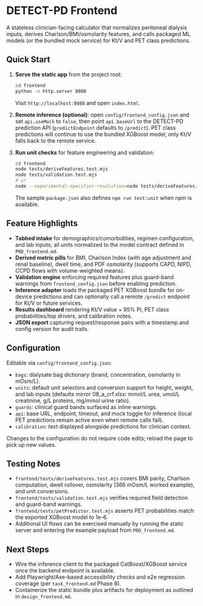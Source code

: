 # DETECT-PD Frontend

A stateless clinician-facing calculator that normalizes peritoneal dialysis inputs, derives Charlson/BMI/osmolarity features, and calls packaged ML models (or the bundled mock service) for Kt/V and PET class predictions.

## Quick Start

1. **Serve the static app** from the project root:
   ```bash
   cd frontend
   python -m http.server 8080
   ```
   Visit `http://localhost:8080` and open `index.html`.

2. **Remote inference (optional)**: open `config/frontend_config.json` and set `api.useMock` to `false`, then point `api.baseUrl` to the DETECT-PD prediction API (`predictEndpoint` defaults to `/predict`). PET class predictions will continue to use the bundled XGBoost model; only Kt/V falls back to the remote service.

3. **Run unit checks** for feature engineering and validation:
   ```bash
   cd frontend
   node tests/deriveFeatures.test.mjs
   node tests/validation.test.mjs
   # or
   node --experimental-specifier-resolution=node tests/deriveFeatures.test.mjs
   ```
   The sample `package.json` also defines `npm run test:unit` when npm is available.

## Feature Highlights

- **Tabbed intake** for demographics/comorbidities, regimen configuration, and lab inputs; all units normalized to the model contract defined in `PRD_frontend.md`.
- **Derived metric pills** for BMI, Charlson Index (with age adjustment and renal baseline), dwell time, and PDF osmolarity (supports CAPD, NIPD, CCPD flows with volume-weighted means).
- **Validation engine** enforcing required features plus guard-band warnings from `frontend_config.json` before enabling prediction.
- **Inference adapter** loads the packaged PET XGBoost bundle for on-device predictions and can optionally call a remote `/predict` endpoint for Kt/V or future services.
- **Results dashboard** rendering Kt/V value + 95% PI, PET class probabilities/top drivers, and calibration notes.
- **JSON export** capturing request/response pairs with a timestamp and config version for audit trails.

## Configuration

Editable via `config/frontend_config.json`:
- `bags`: dialysate bag dictionary (brand, concentration, osmolarity in mOsm/L).
- `units`: default unit selectors and conversion support for height, weight, and lab inputs (defaults mirror 08_a_crf.xlsx: mmol/L urea, umol/L creatinine, g/L proteins, mg/mmol urine ratio).
- `guards`: clinical guard bands surfaced as inline warnings.
- `api`: base URL, endpoint, timeout, and mock toggle for inference (local PET predictions remain active even when remote calls fail).
- `calibration`: text displayed alongside predictions for clinician context.

Changes to the configuration do not require code edits; reload the page to pick up new values.

## Testing Notes

- `frontend/tests/deriveFeatures.test.mjs` covers BMI parity, Charlson computation, dwell rollover, osmolarity (366 mOsm/L worked example), and unit conversions.
- `frontend/tests/validation.test.mjs` verifies required field detection and guard-band warnings.
- `frontend/tests/petPredictor.test.mjs` asserts PET probabilities match the exported XGBoost model to 1e-6.
- Additional UI flows can be exercised manually by running the static server and entering the example payload from `PRD_frontend.md`.

## Next Steps

- Wire the inference client to the packaged CatBoost/XGBoost service once the backend endpoint is available.
- Add Playwright/Axe-based accessibility checks and e2e regression coverage (per `task_frontend.md` Phase 8).
- Containerize the static bundle plus artifacts for deployment as outlined in `design_frontend.md`.
